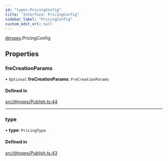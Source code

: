```yaml
---
id: "types.PricingConfig"
title: "Interface: PricingConfig"
sidebar_label: "PricingConfig"
custom_edit_url: null
---
```


[@types](../modules/types.md).PricingConfig

## Properties

### freCreationParams

• `Optional` **freCreationParams**: `FreCreationParams`

#### Defined in

[src/@types/Publish.ts:44](https://github.com/deltaDAO/nautilus/blob/1d9c796/src/@types/Publish.ts#L44)

___

### type

• **type**: `PricingType`

#### Defined in

[src/@types/Publish.ts:43](https://github.com/deltaDAO/nautilus/blob/1d9c796/src/@types/Publish.ts#L43)
